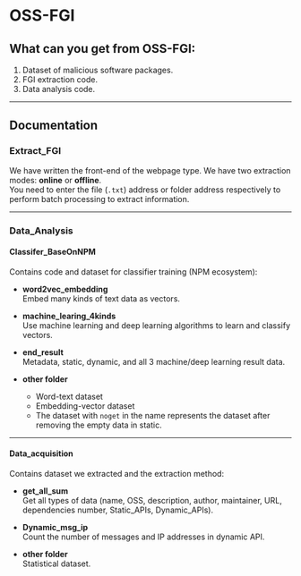 # OSS-FGI

## What can you get from OSS-FGI:

1. Dataset of malicious software packages.  
2. FGI extraction code.  
3. Data analysis code.  

---

## Documentation

### Extract_FGI

We have written the front-end of the webpage type. We have two extraction modes: **online** or **offline**.  
You need to enter the file (`.txt`) address or folder address respectively to perform batch processing to extract information.

---

### Data_Analysis

#### Classifer_BaseOnNPM

Contains code and dataset for classifier training (NPM ecosystem):

- **word2vec_embedding**  
  Embed many kinds of text data as vectors.

- **machine_learing_4kinds**  
  Use machine learning and deep learning algorithms to learn and classify vectors.

- **end_result**  
  Metadata, static, dynamic, and all 3 machine/deep learning result data.

- **other folder**  
  - Word-text dataset  
  - Embedding-vector dataset  
  - The dataset with `noget` in the name represents the dataset after removing the empty data in static.

---

#### Data_acquisition

Contains dataset we extracted and the extraction method:

- **get_all_sum**  
  Get all types of data (name, OSS, description, author, maintainer, URL, dependencies number, Static_APIs, Dynamic_APIs).

- **Dynamic_msg_ip**  
  Count the number of messages and IP addresses in dynamic API.

- **other folder**  
  Statistical dataset.
